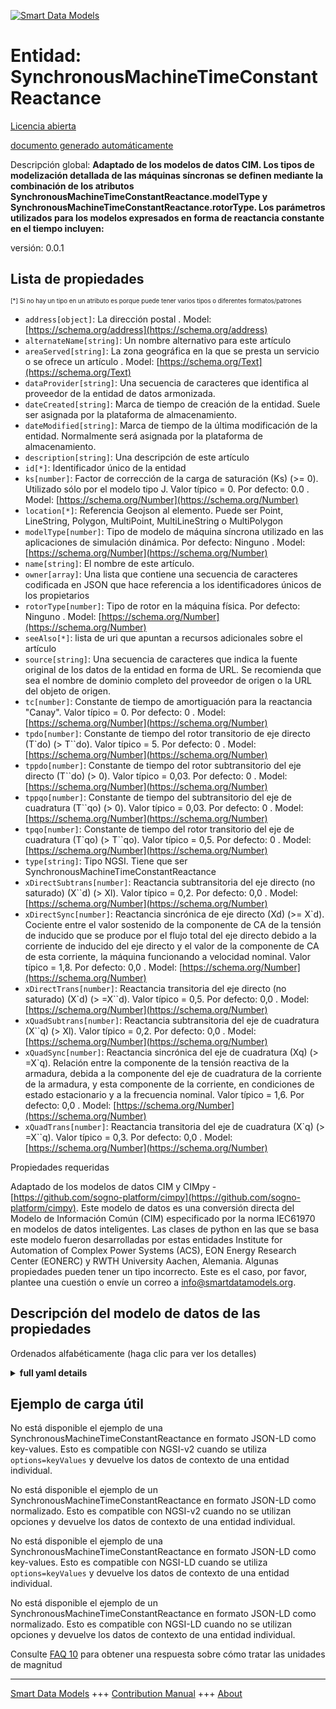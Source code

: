 <!-- 10-Header -->  
[![Smart Data Models](https://smartdatamodels.org/wp-content/uploads/2022/01/SmartDataModels_logo.png "Logo")](https://smartdatamodels.org)  
Entidad: SynchronousMachineTimeConstantReactance  
================================================<!-- /10-Header -->  
<!-- 15-License -->  
[Licencia abierta](https://github.com/smart-data-models//dataModel.EnergyCIM/blob/master/SynchronousMachineTimeConstantReactance/LICENSE.md)  
[documento generado automáticamente](https://docs.google.com/presentation/d/e/2PACX-1vTs-Ng5dIAwkg91oTTUdt8ua7woBXhPnwavZ0FxgR8BsAI_Ek3C5q97Nd94HS8KhP-r_quD4H0fgyt3/pub?start=false&loop=false&delayms=3000#slide=id.gb715ace035_0_60)  
<!-- /15-License -->  
<!-- 20-Description -->  
Descripción global: **Adaptado de los modelos de datos CIM. Los tipos de modelización detallada de las máquinas síncronas se definen mediante la combinación de los atributos SynchronousMachineTimeConstantReactance.modelType y SynchronousMachineTimeConstantReactance.rotorType.     Los parámetros utilizados para los modelos expresados en forma de reactancia constante en el tiempo incluyen:**  
versión: 0.0.1  
<!-- /20-Description -->  
<!-- 30-PropertiesList -->  

## Lista de propiedades  

<sup><sub>[*] Si no hay un tipo en un atributo es porque puede tener varios tipos o diferentes formatos/patrones</sub></sup>  
- `address[object]`: La dirección postal  . Model: [https://schema.org/address](https://schema.org/address)- `alternateName[string]`: Un nombre alternativo para este artículo  - `areaServed[string]`: La zona geográfica en la que se presta un servicio o se ofrece un artículo  . Model: [https://schema.org/Text](https://schema.org/Text)- `dataProvider[string]`: Una secuencia de caracteres que identifica al proveedor de la entidad de datos armonizada.  - `dateCreated[string]`: Marca de tiempo de creación de la entidad. Suele ser asignada por la plataforma de almacenamiento.  - `dateModified[string]`: Marca de tiempo de la última modificación de la entidad. Normalmente será asignada por la plataforma de almacenamiento.  - `description[string]`: Una descripción de este artículo  - `id[*]`: Identificador único de la entidad  - `ks[number]`: Factor de corrección de la carga de saturación (Ks) (>= 0).  Utilizado sólo por el modelo tipo J.  Valor típico = 0. Por defecto: 0.0  . Model: [https://schema.org/Number](https://schema.org/Number)- `location[*]`: Referencia Geojson al elemento. Puede ser Point, LineString, Polygon, MultiPoint, MultiLineString o MultiPolygon  - `modelType[number]`: Tipo de modelo de máquina síncrona utilizado en las aplicaciones de simulación dinámica. Por defecto: Ninguno  . Model: [https://schema.org/Number](https://schema.org/Number)- `name[string]`: El nombre de este artículo.  - `owner[array]`: Una lista que contiene una secuencia de caracteres codificada en JSON que hace referencia a los identificadores únicos de los propietarios  - `rotorType[number]`: Tipo de rotor en la máquina física. Por defecto: Ninguno  . Model: [https://schema.org/Number](https://schema.org/Number)- `seeAlso[*]`: lista de uri que apuntan a recursos adicionales sobre el artículo  - `source[string]`: Una secuencia de caracteres que indica la fuente original de los datos de la entidad en forma de URL. Se recomienda que sea el nombre de dominio completo del proveedor de origen o la URL del objeto de origen.  - `tc[number]`: Constante de tiempo de amortiguación para la reactancia "Canay".  Valor típico = 0. Por defecto: 0  . Model: [https://schema.org/Number](https://schema.org/Number)- `tpdo[number]`: Constante de tiempo del rotor transitorio de eje directo (T`do) (> T``do).  Valor típico = 5. Por defecto: 0  . Model: [https://schema.org/Number](https://schema.org/Number)- `tppdo[number]`: Constante de tiempo del rotor subtransitorio del eje directo (T``do) (> 0).  Valor típico = 0,03. Por defecto: 0  . Model: [https://schema.org/Number](https://schema.org/Number)- `tppqo[number]`: Constante de tiempo del subtransitorio del eje de cuadratura (T``qo) (> 0). Valor típico = 0,03. Por defecto: 0  . Model: [https://schema.org/Number](https://schema.org/Number)- `tpqo[number]`: Constante de tiempo del rotor transitorio del eje de cuadratura (T`qo) (> T``qo). Valor típico = 0,5. Por defecto: 0  . Model: [https://schema.org/Number](https://schema.org/Number)- `type[string]`: Tipo NGSI. Tiene que ser SynchronousMachineTimeConstantReactance  - `xDirectSubtrans[number]`: Reactancia subtransitoria del eje directo (no saturado) (X``d) (> Xl).  Valor típico = 0,2. Por defecto: 0,0  . Model: [https://schema.org/Number](https://schema.org/Number)- `xDirectSync[number]`: Reactancia sincrónica de eje directo (Xd) (>= X`d). Cociente entre el valor sostenido de la componente de CA de la tensión de inducido que se produce por el flujo total del eje directo debido a la corriente de inducido del eje directo y el valor de la componente de CA de esta corriente, la máquina funcionando a velocidad nominal. Valor típico = 1,8. Por defecto: 0,0  . Model: [https://schema.org/Number](https://schema.org/Number)- `xDirectTrans[number]`: Reactancia transitoria del eje directo (no saturado) (X`d) (> =X``d).  Valor típico = 0,5. Por defecto: 0,0  . Model: [https://schema.org/Number](https://schema.org/Number)- `xQuadSubtrans[number]`: Reactancia subtransitoria del eje de cuadratura (X``q) (> Xl).  Valor típico = 0,2. Por defecto: 0,0  . Model: [https://schema.org/Number](https://schema.org/Number)- `xQuadSync[number]`: Reactancia sincrónica del eje de cuadratura (Xq) (> =X`q). Relación entre la componente de la tensión reactiva de la armadura, debida a la componente del eje de cuadratura de la corriente de la armadura, y esta componente de la corriente, en condiciones de estado estacionario y a la frecuencia nominal.  Valor típico = 1,6. Por defecto: 0,0  . Model: [https://schema.org/Number](https://schema.org/Number)- `xQuadTrans[number]`: Reactancia transitoria del eje de cuadratura (X`q) (> =X``q).  Valor típico = 0,3. Por defecto: 0,0  . Model: [https://schema.org/Number](https://schema.org/Number)<!-- /30-PropertiesList -->  
<!-- 35-RequiredProperties -->  
Propiedades requeridas  
<!-- /35-RequiredProperties -->  
<!-- 40-RequiredProperties -->  
Adaptado de los modelos de datos CIM y CIMpy - [https://github.com/sogno-platform/cimpy](https://github.com/sogno-platform/cimpy). Este modelo de datos es una conversión directa del Modelo de Información Común (CIM) especificado por la norma IEC61970 en modelos de datos inteligentes. Las clases de python en las que se basa este modelo fueron desarrolladas por estas entidades Institute for Automation of Complex Power Systems (ACS), EON Energy Research Center (EONERC) y RWTH University Aachen, Alemania. Algunas propiedades pueden tener un tipo incorrecto. Este es el caso, por favor, plantee una cuestión o envíe un correo a info@smartdatamodels.org.  
<!-- /40-RequiredProperties -->  
<!-- 50-DataModelHeader -->  
## Descripción del modelo de datos de las propiedades  
Ordenados alfabéticamente (haga clic para ver los detalles)  
<!-- /50-DataModelHeader -->  
<!-- 60-ModelYaml -->  
<details><summary><strong>full yaml details</strong></summary>    
```yaml  
SynchronousMachineTimeConstantReactance:    
  description: 'Adapted from CIM data models. Synchronous machine detailed modelling types are defined by the combination of the attributes SynchronousMachineTimeConstantReactance.modelType and SynchronousMachineTimeConstantReactance.rotorType.     The parameters used for models expressed in time constant reactance form include:'    
  properties:    
    address:    
      description: 'The mailing address'    
      properties:    
        addressCountry:    
          description: 'Property. The country. For example, Spain. Model:''https://schema.org/addressCountry'''    
          type: string    
        addressLocality:    
          description: 'Property. The locality in which the street address is, and which is in the region. Model:''https://schema.org/addressLocality'''    
          type: string    
        addressRegion:    
          description: 'Property. The region in which the locality is, and which is in the country. Model:''https://schema.org/addressRegion'''    
          type: string    
        postOfficeBoxNumber:    
          description: 'Property. The post office box number for PO box addresses. For example, 03578. Model:''https://schema.org/postOfficeBoxNumber'''    
          type: string    
        postalCode:    
          description: 'Property. The postal code. For example, 24004. Model:''https://schema.org/https://schema.org/postalCode'''    
          type: string    
        streetAddress:    
          description: 'Property. The street address. Model:''https://schema.org/streetAddress'''    
          type: string    
      type: object    
      x-ngsi:    
        model: https://schema.org/address    
        type: Property    
    alternateName:    
      description: 'An alternative name for this item'    
      type: string    
      x-ngsi:    
        type: Property    
    areaServed:    
      description: 'The geographic area where a service or offered item is provided'    
      type: string    
      x-ngsi:    
        model: https://schema.org/Text    
        type: Property    
    dataProvider:    
      description: 'A sequence of characters identifying the provider of the harmonised data entity.'    
      type: string    
      x-ngsi:    
        type: Property    
    dateCreated:    
      description: 'Entity creation timestamp. This will usually be allocated by the storage platform.'    
      format: date-time    
      type: string    
      x-ngsi:    
        type: Property    
    dateModified:    
      description: 'Timestamp of the last modification of the entity. This will usually be allocated by the storage platform.'    
      format: date-time    
      type: string    
      x-ngsi:    
        type: Property    
    description:    
      description: 'A description of this item'    
      type: string    
      x-ngsi:    
        type: Property    
    id:    
      anyOf: &synchronousmachinetimeconstantreactance_-_properties_-_owner_-_items_-_anyof    
        - description: 'Property. Identifier format of any NGSI entity'    
          maxLength: 256    
          minLength: 1    
          pattern: ^[\w\-\.\{\}\$\+\*\[\]`|~^@!,:\\]+$    
          type: string    
        - description: 'Property. Identifier format of any NGSI entity'    
          format: uri    
          type: string    
      description: 'Unique identifier of the entity'    
      x-ngsi:    
        type: Property    
    ks:    
      description: 'Saturation loading correction factor (Ks) (>= 0).  Used only by Type J model.  Typical Value = 0. Default: 0.0'    
      type: number    
      x-ngsi:    
        model: https://schema.org/Number    
        type: Property    
    location:    
      description: 'Geojson reference to the item. It can be Point, LineString, Polygon, MultiPoint, MultiLineString or MultiPolygon'    
      oneOf:    
        - description: 'GeoProperty. Geojson reference to the item. Point'    
          properties:    
            bbox:    
              items:    
                type: number    
              minItems: 4    
              type: array    
            coordinates:    
              items:    
                type: number    
              minItems: 2    
              type: array    
            type:    
              enum:    
                - Point    
              type: string    
          required:    
            - type    
            - coordinates    
          title: 'GeoJSON Point'    
          type: object    
        - description: 'GeoProperty. Geojson reference to the item. LineString'    
          properties:    
            bbox:    
              items:    
                type: number    
              minItems: 4    
              type: array    
            coordinates:    
              items:    
                items:    
                  type: number    
                minItems: 2    
                type: array    
              minItems: 2    
              type: array    
            type:    
              enum:    
                - LineString    
              type: string    
          required:    
            - type    
            - coordinates    
          title: 'GeoJSON LineString'    
          type: object    
        - description: 'GeoProperty. Geojson reference to the item. Polygon'    
          properties:    
            bbox:    
              items:    
                type: number    
              minItems: 4    
              type: array    
            coordinates:    
              items:    
                items:    
                  items:    
                    type: number    
                  minItems: 2    
                  type: array    
                minItems: 4    
                type: array    
              type: array    
            type:    
              enum:    
                - Polygon    
              type: string    
          required:    
            - type    
            - coordinates    
          title: 'GeoJSON Polygon'    
          type: object    
        - description: 'GeoProperty. Geojson reference to the item. MultiPoint'    
          properties:    
            bbox:    
              items:    
                type: number    
              minItems: 4    
              type: array    
            coordinates:    
              items:    
                items:    
                  type: number    
                minItems: 2    
                type: array    
              type: array    
            type:    
              enum:    
                - MultiPoint    
              type: string    
          required:    
            - type    
            - coordinates    
          title: 'GeoJSON MultiPoint'    
          type: object    
        - description: 'GeoProperty. Geojson reference to the item. MultiLineString'    
          properties:    
            bbox:    
              items:    
                type: number    
              minItems: 4    
              type: array    
            coordinates:    
              items:    
                items:    
                  items:    
                    type: number    
                  minItems: 2    
                  type: array    
                minItems: 2    
                type: array    
              type: array    
            type:    
              enum:    
                - MultiLineString    
              type: string    
          required:    
            - type    
            - coordinates    
          title: 'GeoJSON MultiLineString'    
          type: object    
        - description: 'GeoProperty. Geojson reference to the item. MultiLineString'    
          properties:    
            bbox:    
              items:    
                type: number    
              minItems: 4    
              type: array    
            coordinates:    
              items:    
                items:    
                  items:    
                    items:    
                      type: number    
                    minItems: 2    
                    type: array    
                  minItems: 4    
                  type: array    
                type: array    
              type: array    
            type:    
              enum:    
                - MultiPolygon    
              type: string    
          required:    
            - type    
            - coordinates    
          title: 'GeoJSON MultiPolygon'    
          type: object    
      x-ngsi:    
        type: GeoProperty    
    modelType:    
      description: 'Type of synchronous machine model used in Dynamic simulation applications. Default: None'    
      type: number    
      x-ngsi:    
        model: https://schema.org/Number    
        type: Property    
    name:    
      description: 'The name of this item.'    
      type: string    
      x-ngsi:    
        type: Property    
    owner:    
      description: 'A List containing a JSON encoded sequence of characters referencing the unique Ids of the owner(s)'    
      items:    
        anyOf: *synchronousmachinetimeconstantreactance_-_properties_-_owner_-_items_-_anyof    
        description: 'Property. Unique identifier of the entity'    
      type: array    
      x-ngsi:    
        type: Property    
    rotorType:    
      description: 'Type of rotor on physical machine. Default: None'    
      type: number    
      x-ngsi:    
        model: https://schema.org/Number    
        type: Property    
    seeAlso:    
      description: 'list of uri pointing to additional resources about the item'    
      oneOf:    
        - items:    
            format: uri    
            type: string    
          minItems: 1    
          type: array    
        - format: uri    
          type: string    
      x-ngsi:    
        type: Property    
    source:    
      description: 'A sequence of characters giving the original source of the entity data as a URL. Recommended to be the fully qualified domain name of the source provider, or the URL to the source object.'    
      type: string    
      x-ngsi:    
        type: Property    
    tc:    
      description: 'Damping time constant for `Canay` reactance.  Typical Value = 0. Default: 0'    
      type: number    
      x-ngsi:    
        model: https://schema.org/Number    
        type: Property    
    tpdo:    
      description: 'Direct-axis transient rotor time constant (T`do) (> T``do).  Typical Value = 5. Default: 0'    
      type: number    
      x-ngsi:    
        model: https://schema.org/Number    
        type: Property    
    tppdo:    
      description: 'Direct-axis subtransient rotor time constant (T``do) (> 0).  Typical Value = 0.03. Default: 0'    
      type: number    
      x-ngsi:    
        model: https://schema.org/Number    
        type: Property    
    tppqo:    
      description: 'Quadrature-axis subtransient rotor time constant (T``qo) (> 0). Typical Value = 0.03. Default: 0'    
      type: number    
      x-ngsi:    
        model: https://schema.org/Number    
        type: Property    
    tpqo:    
      description: 'Quadrature-axis transient rotor time constant (T`qo) (> T``qo). Typical Value = 0.5. Default: 0'    
      type: number    
      x-ngsi:    
        model: https://schema.org/Number    
        type: Property    
    type:    
      description: 'NGSI type. It has to be SynchronousMachineTimeConstantReactance'    
      enum:    
        - SynchronousMachineTimeConstantReactance    
      type: string    
      x-ngsi:    
        type: Property    
    xDirectSubtrans:    
      description: 'Direct-axis subtransient reactance (unsaturated) (X``d) (> Xl).  Typical Value = 0.2. Default: 0.0'    
      type: number    
      x-ngsi:    
        model: https://schema.org/Number    
        type: Property    
    xDirectSync:    
      description: 'Direct-axis synchronous reactance (Xd) (>= X`d). The quotient of a sustained value of that AC component of armature voltage that is produced by the total direct-axis flux due to direct-axis armature current and the value of the AC component of this current, the machine running at rated speed. Typical Value = 1.8. Default: 0.0'    
      type: number    
      x-ngsi:    
        model: https://schema.org/Number    
        type: Property    
    xDirectTrans:    
      description: 'Direct-axis transient reactance (unsaturated) (X`d) (> =X``d).  Typical Value = 0.5. Default: 0.0'    
      type: number    
      x-ngsi:    
        model: https://schema.org/Number    
        type: Property    
    xQuadSubtrans:    
      description: 'Quadrature-axis subtransient reactance (X``q) (> Xl).  Typical Value = 0.2. Default: 0.0'    
      type: number    
      x-ngsi:    
        model: https://schema.org/Number    
        type: Property    
    xQuadSync:    
      description: 'Quadrature-axis synchronous reactance (Xq) (> =X`q). The ratio of the component of reactive armature voltage, due to the quadrature-axis component of armature current, to this component of current, under steady state conditions and at rated frequency.  Typical Value = 1.6. Default: 0.0'    
      type: number    
      x-ngsi:    
        model: https://schema.org/Number    
        type: Property    
    xQuadTrans:    
      description: 'Quadrature-axis transient reactance (X`q) (> =X``q).  Typical Value = 0.3. Default: 0.0'    
      type: number    
      x-ngsi:    
        model: https://schema.org/Number    
        type: Property    
  required: []    
  type: object    
  x-derived-from: ""    
  x-disclaimer: 'Redistribution and use in source and binary forms, with or without modification, are permitted  provided that the license conditions are met. Copyleft (c) 2021 Contributors to Smart Data Models Program'    
  x-license-url: https://github.com/smart-data-models/dataModel.EnergyCIM/blob/master/SynchronousMachineTimeConstantReactance/LICENSE.md    
  x-model-schema: https://smart-data-models.github.io/dataModels.CIMEnergyClasses/SynchronousMachineTimeConstantReactance/schema.json    
  x-model-tags: ""    
  x-version: 0.0.1    
```  
</details>    
<!-- /60-ModelYaml -->  
<!-- 70-MiddleNotes -->  
<!-- /70-MiddleNotes -->  
<!-- 80-Examples -->  
## Ejemplo de carga útil  
No está disponible el ejemplo de una SynchronousMachineTimeConstantReactance en formato JSON-LD como key-values. Esto es compatible con NGSI-v2 cuando se utiliza `options=keyValues` y devuelve los datos de contexto de una entidad individual.  
No está disponible el ejemplo de un SynchronousMachineTimeConstantReactance en formato JSON-LD como normalizado. Esto es compatible con NGSI-v2 cuando no se utilizan opciones y devuelve los datos de contexto de una entidad individual.  
No está disponible el ejemplo de una SynchronousMachineTimeConstantReactance en formato JSON-LD como key-values. Esto es compatible con NGSI-LD cuando se utiliza `options=keyValues` y devuelve los datos de contexto de una entidad individual.  
No está disponible el ejemplo de un SynchronousMachineTimeConstantReactance en formato JSON-LD como normalizado. Esto es compatible con NGSI-LD cuando no se utilizan opciones y devuelve los datos de contexto de una entidad individual.  
<!-- /80-Examples -->  
<!-- 90-FooterNotes -->  
<!-- /90-FooterNotes -->  
<!-- 95-Units -->  
Consulte [FAQ 10](https://smartdatamodels.org/index.php/faqs/) para obtener una respuesta sobre cómo tratar las unidades de magnitud  
<!-- /95-Units -->  
<!-- 97-LastFooter -->  
---  
[Smart Data Models](https://smartdatamodels.org) +++ [Contribution Manual](https://bit.ly/contribution_manual) +++ [About](https://bit.ly/Introduction_SDM)<!-- /97-LastFooter -->  
